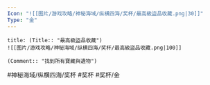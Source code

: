 ```yaml
---
Icon: "![[图片/游戏攻略/神秘海域/纵横四海/奖杯/最高級盜品收藏.png|30]]"
Type: "金"
---
```

```ad-common-gold-trophy
title: (Title:: "最高級盜品收藏")
![[图片/游戏攻略/神秘海域/纵横四海/奖杯/最高級盜品收藏.png|100]]

(Comment:: "找到所有寶藏與遺物")
```

#神秘海域/纵横四海/奖杯 #奖杯 #奖杯/金
